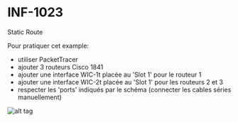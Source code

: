 # INF-1023

Static Route

Pour pratiquer cet example:
- utiliser PacketTracer
- ajouter 3 routeurs Cisco 1841
- ajouter une interface WIC-1t placée au 'Slot 1' pour le routeur 1
- ajouter une interface WIC-2t placée au 'Slot 1' pour les routeurs 2 et 3
- respecter les 'ports' indiqués par le schéma (connecter les cables séries manuellement)

![alt tag](https://github.com/setrar/INF-1023/blob/master/StaticRoute/StaticRoute.png)
